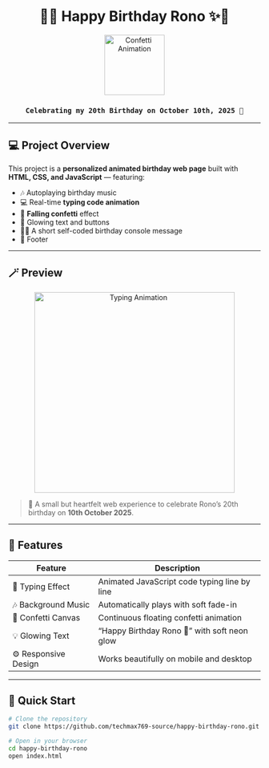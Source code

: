<h1 align="center">
  🎂✨ Happy Birthday Rono ✨🎂
</h1>

<p align="center">
  <img src="https://media.giphy.com/media/3oEjI6SIIHBdRxXI40/giphy.gif" width="120" alt="Confetti Animation">
</p>

<h3 align="center">
  <code>Celebrating my 20th Birthday on October 10th, 2025 🥳</code>
</h3>

---

## 💻 Project Overview

This project is a **personalized animated birthday web page** built with  
**HTML, CSS, and JavaScript** — featuring:

- 🎶 Autoplaying birthday music  
- 💻 Real-time **typing code animation**  
- 🎊 **Falling confetti** effect  
- 🤞 Glowing text and buttons  
- 🧑‍💻 A short self-coded birthday console message  
- 💖 Footer

---

## 🪄 Preview

<p align="center">
  <img src="https://media.giphy.com/media/v1.Y2lkPTc5MGI3NjExY2VhY2U5ZDNhMjExMzVmZmM5ODI3ZDc5YWRmZTEzMDZmZWMzMzQzNyZjdD1n/tIeCLkB8geYtW/giphy.gif" width="400" alt="Typing Animation">
</p>

> 🎉 A small but heartfelt web experience to celebrate Rono’s 20th birthday on **10th October 2025**.

---

## 🧠 Features

| Feature | Description |
|----------|--------------|
| 💬 Typing Effect | Animated JavaScript code typing line by line |
| 🎶 Background Music | Automatically plays with soft fade-in |
| 🎊 Confetti Canvas | Continuous floating confetti animation |
| 💡 Glowing Text | “Happy Birthday Rono 🎉” with soft neon glow |
| ⚙️ Responsive Design | Works beautifully on mobile and desktop |

---

## 🚀 Quick Start

```bash
# Clone the repository
git clone https://github.com/techmax769-source/happy-birthday-rono.git

# Open in your browser
cd happy-birthday-rono
open index.html

